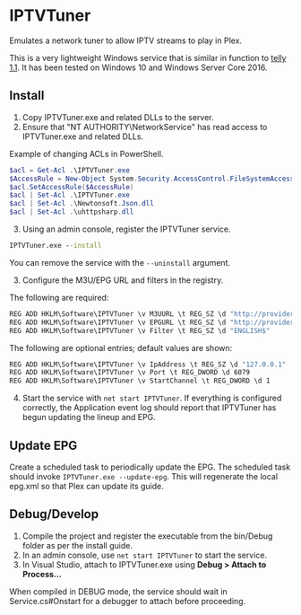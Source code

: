 ﻿# IPTVTuner

Emulates a network tuner to allow IPTV streams to play in Plex.

This is a very lightweight Windows service that is similar in function to [telly 1.1](https://github.com/tellytv/telly). It has been tested on Windows 10 and Windows Server Core 2016. 

## Install

1. Copy IPTVTuner.exe and related DLLs to the server.
2. Ensure that "NT AUTHORITY\NetworkService" has read access to IPTVTuner.exe and related DLLs.

Example of changing ACLs in PowerShell.
```powershell
$acl = Get-Acl .\IPTVTuner.exe
$AccessRule = New-Object System.Security.AccessControl.FileSystemAccessRule("NT AUTHORITY\NetworkService","Read","Allow")
$acl.SetAccessRule($AccessRule)
$acl | Set-Acl .\IPTVTuner.exe
$acl | Set-Acl .\Newtonsoft.Json.dll
$acl | Set-Acl .\uhttpsharp.dll
```

3. Using an admin console, register the IPTVTuner service.
```cmd
IPTVTuner.exe --install
```
You can remove the service with the `--uninstall` argument.

3. Configure the M3U/EPG URL and filters in the registry.

The following are required:
```cmd
REG ADD HKLM\Software\IPTVTuner \v M3UURL \t REG_SZ \d "http://provider.com/get.php..."
REG ADD HKLM\Software\IPTVTuner \v EPGURL \t REG_SZ \d "http://provider.com/xmltv.php..."
REG ADD HKLM\Software\IPTVTuner \v Filter \t REG_SZ \d "ENGLISH$"
```

The following are optional entries; default values are shown:
```cmd
REG ADD HKLM\Software\IPTVTuner \v IpAddress \t REG_SZ \d "127.0.0.1"
REG ADD HKLM\Software\IPTVTuner \v Port \t REG_DWORD \d 6079
REG ADD HKLM\Software\IPTVTuner \v StartChannel \t REG_DWORD \d 1
```

4. Start the service with `net start IPTVTuner`. If everything is configured correctly, the Application event log should report that IPTVTuner has begun updating the lineup and EPG.

## Update EPG

Create a scheduled task to periodically update the EPG. The scheduled task should invoke `IPTVTuner.exe --update-epg`. This will regenerate the local epg.xml so that Plex can update its guide.


## Debug/Develop

1. Compile the project and register the executable from the bin/Debug folder as per the install guide.
2. In an admin console, use `net start IPTVTuner` to start the service.
3. In Visual Studio, attach to IPTVTuner.exe using __Debug > Attach to Process...__

When compiled in DEBUG mode, the service should wait in Service.cs#Onstart for a debugger to attach before proceeding.
